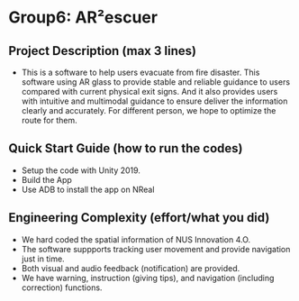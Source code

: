 # Group6: AR²escuer

## Project Description (max 3 lines)
- This is a software to help users evacuate from fire disaster. This software using AR glass to provide stable and reliable guidance to users compared with current physical exit signs. And it also provides users with intuitive and multimodal guidance to ensure deliver the information clearly and accurately. For different person, we hope to optimize the route for them.

## Quick Start Guide (how to run the codes)
- Setup the code with Unity 2019.
- Build the App
- Use ADB to install the app on NReal

## Engineering Complexity (effort/what you did)
- We hard coded the spatial information of NUS Innovation 4.O.
- The software suppports tracking user movement and provide navigation just in time.
- Both visual and audio feedback (notification) are provided.
- We have warning, instruction (giving tips), and navigation (including correction) functions.
